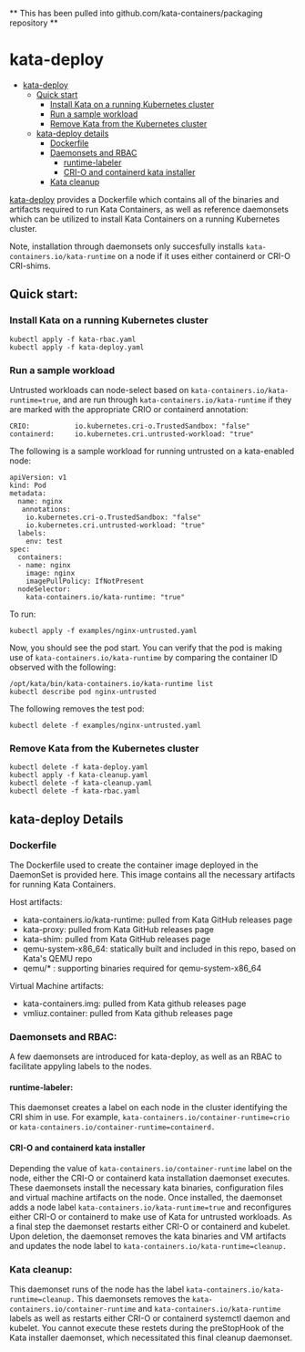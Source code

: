 ** This has been pulled into github.com/kata-containers/packaging repository **

# kata-deploy


- [kata-deploy](#kata-deploy)
  * [Quick start](#quick-start-)
    + [Install Kata on a running Kubernetes cluster](#install-kata-on-a-running-kubernetes-cluster)
    + [Run a sample workload](#run-a-sample-workload-)
    + [Remove Kata from the Kubernetes cluster](#remove-kata-from-the-kubernetes-cluster-)
  * [kata-deploy details](#kata-deploy-details)
    + [Dockerfile](#dockerfile)
    + [Daemonsets and RBAC](#daemonsets-and-rbac-)
      - [runtime-labeler](#runtime-labeler-)
      - [CRI-O and containerd kata installer](#cri-o-and-containerd-kata-installer-)
    + [Kata cleanup](#kata-cleanup-)


[kata-deploy](kata-deploy) provides a Dockerfile which contains all of the binaries
and artifacts required to run Kata Containers, as well as reference daemonsets which can be utilized to install Kata Containers on a running Kubernetes cluster.

Note, installation through daemonsets only succesfully installs `kata-containers.io/kata-runtime` on
a node if it uses either containerd or CRI-O CRI-shims.

## Quick start:

### Install Kata on a running Kubernetes cluster

```
kubectl apply -f kata-rbac.yaml
kubectl apply -f kata-deploy.yaml
```

### Run a sample workload

Untrusted workloads can node-select based on ```kata-containers.io/kata-runtime=true```, and are
run through ```kata-containers.io/kata-runtime``` if they are marked with the appropriate CRIO or containerd
annotation:
```
CRIO:           io.kubernetes.cri-o.TrustedSandbox: "false"
containerd:     io.kubernetes.cri.untrusted-workload: "true"
```

The following is a sample workload for running untrusted on a kata-enabled node:
```
apiVersion: v1
kind: Pod
metadata:
  name: nginx
   annotations:
    io.kubernetes.cri-o.TrustedSandbox: "false"
    io.kubernetes.cri.untrusted-workload: "true"
  labels:
    env: test
spec:
  containers:
  - name: nginx
    image: nginx
    imagePullPolicy: IfNotPresent
  nodeSelector:
    kata-containers.io/kata-runtime: "true"
```    

To run:
```
kubectl apply -f examples/nginx-untrusted.yaml
```

Now, you should see the pod start. You can verify that the pod is making use of
```kata-containers.io/kata-runtime``` by comparing the container ID observed with the following:
```
/opt/kata/bin/kata-containers.io/kata-runtime list
kubectl describe pod nginx-untrusted
```

The following removes the test pod:
```
kubectl delete -f examples/nginx-untrusted.yaml
```

### Remove Kata from the Kubernetes cluster

```
kubectl delete -f kata-deploy.yaml
kubectl apply -f kata-cleanup.yaml
kubectl delete -f kata-cleanup.yaml
kubectl delete -f kata-rbac.yaml
```

## kata-deploy Details

### Dockerfile

The Dockerfile used to create the container image deployed in the DaemonSet is provided here.
This image contains all the necessary artifacts for running Kata Containers.

Host artifacts:
* kata-containers.io/kata-runtime: pulled from Kata GitHub releases page
* kata-proxy: pulled from Kata GitHub releases page
* kata-shim: pulled from Kata GitHub releases page
* qemu-system-x86_64: statically built and included in this repo, based on Kata's QEMU repo
* qemu/* : supporting binaries required for qemu-system-x86_64

Virtual Machine artifacts:
* kata-containers.img: pulled from Kata github releases page
* vmliuz.container: pulled from Kata github releases page

### Daemonsets and RBAC:

A few daemonsets are introduced for kata-deploy, as well as an RBAC to facilitate
appyling labels to the nodes.

#### runtime-labeler:

This daemonset creates a label on each node in
the cluster identifying the CRI shim in use. For example,
`kata-containers.io/container-runtime=crio` or `kata-containers.io/container-runtime=containerd.`

#### CRI-O and containerd kata installer

Depending the value of `kata-containers.io/container-runtime` label on the node, either the CRI-O or
containerd kata installation daemonset executes. These daemonsets install
the necessary kata binaries, configuration files and virtual machine artifacts on
the node. Once installed, the daemonset adds a node label `kata-containers.io/kata-runtime=true` and reconfigures
either CRI-O or containerd to make use of Kata for untrusted workloads. As a final step the daemonset
restarts either CRI-O or containerd and kubelet. Upon deletion, the daemonset removes the kata binaries
and VM artifacts and updates the node label to `kata-containers.io/kata-runtime=cleanup.`

### Kata cleanup:
This daemonset runs of the node has the label `kata-containers.io/kata-runtime=cleanup.` This daemonsets removes
the `kata-containers.io/container-runtime` and `kata-containers.io/kata-runtime` labels as well as restarts either CRI-O or containerd systemctl
daemon and kubelet. You cannot execute these restets during the preStopHook of the Kata installer daemonset,
which necessitated this final cleanup daemonset.
